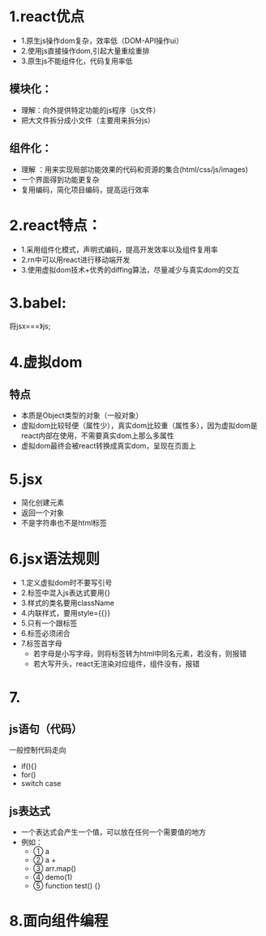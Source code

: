 # 1.react优点
- 1.原生js操作dom复杂，效率低（DOM-API操作ui）
- 2.使用js直接操作dom,引起大量重绘重排
- 3.原生js不能组件化，代码复用率低

## 模块化：
- 理解：向外提供特定功能的js程序（js文件）
- 把大文件拆分成小文件（主要用来拆分js）
## 组件化：
- 理解  ：用来实现局部功能效果的代码和资源的集合(html/css/js/images)
- 一个界面得到功能更复杂
- 复用编码，简化项目编码，提高运行效率

# 2.react特点：
- 1.采用组件化模式，声明式编码，提高开发效率以及组件复用率
- 2.rn中可以用react进行移动端开发
- 3.使用虚拟dom技术+优秀的diffing算法，尽量减少与真实dom的交互

# 3.babel:
将jsx===》js;

# 4.虚拟dom
## 特点
- 本质是Object类型的对象（一般对象）
- 虚拟dom比较轻便（属性少），真实dom比较重（属性多），因为虚拟dom是react内部在使用，不需要真实dom上那么多属性
- 虚拟dom最终会被react转换成真实dom，呈现在页面上

# 5.jsx
- 简化创建元素
- 返回一个对象
- 不是字符串也不是html标签

# 6.jsx语法规则
- 1.定义虚拟dom时不要写引号
- 2.标签中混入js表达式要用{}
- 3.样式的类名要用className
- 4.内联样式，要用style={{}}
- 5.只有一个跟标签
- 6.标签必须闭合
- 7.标签首字母
  - 若字母是小写字母，则将标签转为html中同名元素，若没有，则报错
  - 若大写开头，react无渲染对应组件，组件没有，报错

# 7.
## js语句（代码）
一般控制代码走向
- if(){}
- for() 
- switch case

## js表达式
- 一个表达式会产生一个值，可以放在任何一个需要值的地方
- 例如：
  - ① a
  - ② a + 
  - ③ arr.map()
  - ④ demo(1)
  - ⑤ function test() {}

# 8.面向组件编程

